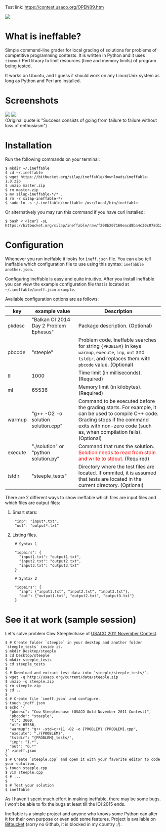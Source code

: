 Test link: https://contest.usaco.org/OPEN09.htm

![ ](http://codeforces.com/predownloaded/f4/3d/f43d1d912eca2f8c25b30418f592eb7717eaf88f.png)

# What is ineffable?

Simple command-line grader for local grading of solutions for problems of competitive programming contests.
It is written in Python and it uses `timeout` Perl library to limit resources (time and memory limits) of program being tested.

It works on Ubuntu, and I guess it should work on any Linux/Unix system as long as Python and Perl are installed.

# Screenshots

![ ](http://codeforces.com/predownloaded/a9/36/a936a7ff09cf8bd714f2321847676328a99f674d.png) ![ ](http://codeforces.com/predownloaded/23/ca/23ca3a3112a7b22ea5a809f6a4a1e5f0502475dd.png)  
(Original quote is "Success consists of going from failure to failure without loss of enthusiasm")

# Installation

Run the following commands on your terminal:

~~~~~
$ mkdir ~/.ineffable
$ cd ~/.ineffable
$ wget https://bitbucket.org/silap/ineffable/downloads/ineffable-1.0.zip
$ unzip master.zip
$ rm master.zip
$ mv silap-ineffable-*/* .
$ rm -r silap-ineffable-*/
$ sudo ln -s ~/.ineffable/ineffable /usr/local/bin/ineffable
~~~~~

Or alternatively you may run this command if you have curl installed:

~~~~~
$ bash < <(curl -sL https://bitbucket.org/silap/ineffable/raw/f208b207160eacd8ba4c30c078d1255e309c6b40/install.sh)
~~~~~

# Configuration

Whenever you run ineffable it looks for `ineff.json` file. You can also tell ineffable which configuration file to use using this syntax: `inefabble another.json`.

Configuring ineffable is easy and quite intuitive. After you install ineffable you can view the example configuration file that is located at `~/.ineffable/ineff.json.example`.

Available configuration options are as follows:

| key        | example value | Description                                           |
|------------|---------------|-------------------------------------------------------|
| pkdesc     | "Balkan OI 2014 Day 2 Problem Ephesus" | Package description. (Optional) |
| pbcode     | "steeple"         | Problem code. Ineffable searches for string `{PROBLEM}` in keys `warmup`, `execute`, `inp`, `out` and `tstdir`, and replaces them with `pbcode` value. (Optional) |
| tl         | 1000          | Time limit (in milliseconds). (Required) |
| ml         | 65536         | Memory limit (in kilobytes). (Required) |
| warmup     | "g++ -O2 -o solution solution.cpp" | Command to be executed before the grading starts. For example, it can be used to compile C++ code. Grading stops if the command exits with non-zero code (such as, when compilation fails). (Optional) |
| execute    | "./solution" or "python solution.py"  | Command that runs the solution. <span style="color:red">Solution needs to read from stdin and write to stdout.</span> (Required) |
| tstdir     | "steeple_tests" | Directory where the test files are located. If ommited, it is assumed that tests are located in the current directory. (Optional) |

There are 2 different ways to show ineffable which files are input files and which files are output files:

1. Smart stars:

        "inp": "input*.txt",
        "out": "output*.txt"


2. Listing files.

        # Syntax 1
        
        "iopairs": {
          "input1.txt": "output1.txt",
          "input2.txt": "output2.txt",
          "input3.txt": "output3.txt"
        }
        
        # Syntax 2
        
        "iopairs": {
          "inp": {"input1.txt", "input2.txt", "input3.txt"},
          "out": {"output1.txt", "output2.txt", "output3.txt"}
        }

# See it at work (sample session)

Let's solve problem Cow Steeplechase of [USACO 2011 November Contest](http://usaco.org/index.php?page=nov11problems).


~~~~~
$ # Create folder `steeple` in your desktop and another folder `steeple_tests` inside it.
$ mkdir Desktop/steeple
$ cd Desktop/steeple
$ mkdir steeple_tests
$ cd steeple_tests
$
$ # Download and extract test data into `steeple/steeple_tests/`.
$ wget -q http://usaco.org/current/data/steeple.zip
$ unzip -q steeple.zip
$ rm steeple.zip
$ cd ..
$
$ # Create file `ineff.json` and configure.
$ touch ineff.json
$ echo '{
  "pkdesc": "Cow Steeplechase (USACO Gold November 2011 Contest)",
  "pbcode": "steeple",
  "tl": 3000,
  "ml": 65536,
  "warmup": "g++ -std=c++11 -O2 -o {PROBLEM} {PROBLEM}.cpp",
  "execute": "./{PROBLEM}",
  "tstdir": "{PROBLEM}_tests/",
  "inp": "I.*",
  "out": "O.*"
}' >ineff.json
$
$ # Create `steeple.cpp` and open it with your favorite editor to code your solution.
$ touch steeple.cpp
$ vim steeple.cpp
$ # ...
$
$ # Test your solution
$ ineffable
~~~~~

As I haven't spent much effort in making ineffable, there may be some bugs. I won't be able to fix the bugs at least till the IOI 2015 ends.

Ineffable is a simple project and anyone who knows some Python can alter it for their own purpose or even add some features. Project is available on [Bitbucket](https://bitbucket.org/silap/ineffable/) (sorry no Github, it is blocked in my country :/).